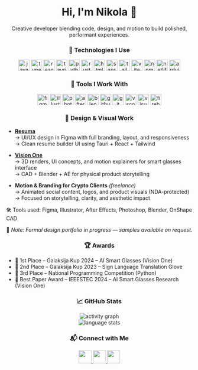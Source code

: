 <h1 align="center">Hi, I'm Nikola 👋</h1>
<p align="center">Creative developer blending code, design, and motion to build polished, performant experiences.</p>

<h3 align="center">🧠 Technologies I Use</h3>

<div align="center">
  <img src="https://cdn.simpleicons.org/javascript/F7DF1E" height="30" alt="javascript" />
  <img src="https://cdn.simpleicons.org/typescript/3178C6" height="30" alt="typescript" />
  <img src="https://cdn.simpleicons.org/react/61DAFB" height="30" alt="react" />
  <img src="https://cdn.simpleicons.org/tauri/FFC131" height="30" alt="tauri" />
  <img src="https://cdn.simpleicons.org/python/3776AB" height="30" alt="python" />
  <img src="https://cdn.simpleicons.org/rust/000000" height="30" alt="rust" />
  <img src="https://cdn.simpleicons.org/html5/E34F26" height="30" alt="html5" />
  <img src="https://cdn.simpleicons.org/sass/CC6699" height="30" alt="sass" />
  <img src="https://cdn.simpleicons.org/tailwindcss/06B6D4" height="30" alt="tailwind" />
  <img src="https://cdn.simpleicons.org/vite/646CFF" height="30" alt="vite" />
  <img src="https://cdn.simpleicons.org/npm/CB3837" height="30" alt="npm" />
  <img src="https://cdn.simpleicons.org/netlify/00C7B7" height="30" alt="netlify" />
  <img src="https://cdn.simpleicons.org/arduino/00979D" height="30" alt="arduino" />
</div>

<h3 align="center">🧰 Tools I Work With</h3>

<div align="center">
  <img src="https://skillicons.dev/icons?i=figma" height="30" alt="figma" />
  <img src="https://skillicons.dev/icons?i=ai" height="30" alt="illustrator" />
  <img src="https://skillicons.dev/icons?i=ps" height="30" alt="photoshop" />
  <img src="https://skillicons.dev/icons?i=ae" height="30" alt="aftereffects" />
  <img src="https://skillicons.dev/icons?i=blender" height="30" alt="blender" />
  <img src="https://skillicons.dev/icons?i=github" height="30" alt="github" />
  <img src="https://skillicons.dev/icons?i=git" height="30" alt="git" />
  <img src="https://skillicons.dev/icons?i=vscode" height="30" alt="vscode" />
  <img src="https://skillicons.dev/icons?i=visualstudio" height="30" alt="visualstudio" />
  <img src="https://skillicons.dev/icons?i=firebase" height="30" alt="firebase" />
</div>

<h3 align="center">🎨 Design & Visual Work</h3>

- **[Resuma](https://resuma.download)**  
  → UI/UX design in Figma with full branding, layout, and responsiveness  
  → Clean resume builder UI using Tauri + React + Tailwind

- **[Vision One](https://github.com/netrunners-dev/Vision-One)**  
  → 3D renders, UI concepts, and motion explainers for smart glasses interface  
  → CAD + Blender + AE for physical product storytelling

- **Motion & Branding for Crypto Clients** *(freelance)*  
  → Animated social content, logos, and product visuals (NDA-protected)  
  → Focused on storytelling, clarity, and aesthetic impact

🛠 Tools used: Figma, Illustrator, After Effects, Photoshop, Blender, OnShape CAD

🧾 *Note: Formal design portfolio in progress — samples available on request.*

<h3 align="center">🏆 Awards</h3>

- 🥇 1st Place – Galaksija Kup 2024 – AI Smart Glasses (Vision One)
- 🥈 2nd Place – Galaksija Kup 2023 – Sign Language Translation Glove  
- 🥉 3rd Place – National Programming Competition (Python)
- 📝 Best Paper Award – IEEESTEC 2024 – AI Smart Glasses Research (Vision One)

<h3 align="center">📈 GitHub Stats</h3>

<div align="center">
  <img src="https://github-readme-activity-graph.vercel.app/graph?username=nikolchaa&radius=16&theme=github-dark&area=true&order=5&hide_title=false&hide_border=true" alt="activity graph" /><br>
  <img src="https://github-readme-stats.vercel.app/api/top-langs?username=nikolchaa&locale=en&hide_title=false&layout=donut-vertical&langs_count=5&theme=github_dark&hide_border=true&order=2" alt="language stats" />
</div>

<h3 align="center">📬 Connect with Me</h3>

<div align="center">
  <a href="https://www.instagram.com/nikolchaa" target="_blank">
    <img src="https://img.shields.io/static/v1?message=Instagram&logo=instagram&label=&color=E4405F&logoColor=white&labelColor=&style=for-the-badge" height="35" />
  </a>
  <a href="https://linkedin.com/in/nikolchaa" target="_blank">
    <img src="https://img.shields.io/static/v1?message=LinkedIn&logo=linkedin&label=&color=0077B5&logoColor=white&labelColor=&style=for-the-badge" height="35" />
  </a>
  <a href="https://x.com/nikolchaa" target="_blank">
    <img src="https://img.shields.io/static/v1?message=Twitter&logo=twitter&label=&color=1DA1F2&logoColor=white&labelColor=&style=for-the-badge" height="35" />
  </a>
</div>
